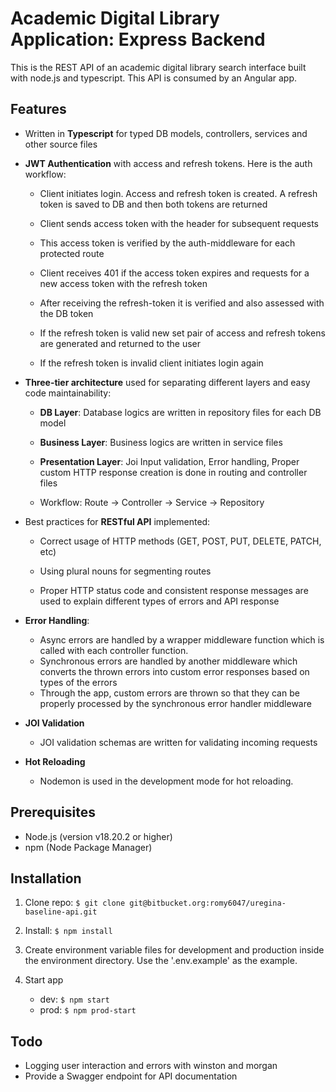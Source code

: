 # Academic Digital Library Application: Express Backend
This is the REST API of an academic digital library search interface built with node.js and typescript. This API is consumed by an Angular app.

## Features

- Written in **Typescript** for typed DB models, controllers, services and other source files

- **JWT Authentication** with access and refresh tokens. Here is the auth workflow:

    - Client initiates login. Access and refresh token is created. A refresh token is saved to DB and then both tokens are returned
    
    - Client sends access token with the header for subsequent requests
    
    - This access token is verified by the auth-middleware for each protected route
    
    - Client receives 401 if the access token expires and requests for a new access token with the refresh token
    
    - After receiving the refresh-token it is verified and also assessed with the DB token
    
    - If the refresh token is valid new set pair of access and refresh tokens are generated and returned to the user
    
    - If the refresh token is invalid client initiates login again

- **Three-tier architecture** used for separating different layers and easy code maintainability:

    - **DB Layer**: Database logics are written in repository files for each DB model
    
    - **Business Layer**: Business logics are written in service files
    
    - **Presentation Layer**: Joi Input validation, Error handling, Proper custom HTTP response creation is done in routing and controller files
    - Workflow: Route -> Controller -> Service -> Repository


- Best practices for **RESTful API** implemented:

    - Correct usage of HTTP methods (GET, POST, PUT, DELETE, PATCH, etc)
    
    - Using plural nouns for segmenting routes
    
    - Proper HTTP status code and consistent response messages are used to explain different types of errors and API response

- **Error Handling**:
    - Async errors are handled by a wrapper middleware function which is called with each controller function.
    - Synchronous errors are handled by another middleware which converts the thrown errors into custom error responses based on types of the errors 
    - Through the app, custom errors are thrown so that they can be properly processed by the synchronous error handler middleware

- **JOI Validation**
    - JOI validation schemas are written for validating incoming requests

- **Hot Reloading**
    - Nodemon is used in the development mode for hot reloading.

## Prerequisites

- Node.js (version v18.20.2 or higher)
- npm (Node Package Manager)

## Installation
1. Clone repo: `$ git clone git@bitbucket.org:romy6047/uregina-baseline-api.git`

2. Install: `$ npm install`

3. Create environment variable files for development and production inside the environment directory. Use the '.env.example' as the example.
4. Start app 
    - dev: `$ npm start `
    - prod: `$ npm prod-start`

## Todo
- Logging user interaction and errors with winston and morgan
- Provide a Swagger endpoint for API documentation 